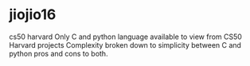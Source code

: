 # jiojio16
cs50 harvard
Only C and python language available to view from CS50 Harvard projects
Complexity broken down to simplicity between C and python pros and cons to both.
